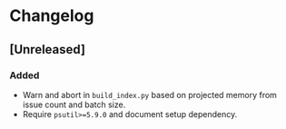 # Changelog

## [Unreleased]
### Added
- Warn and abort in `build_index.py` based on projected memory from issue count and batch size.
- Require `psutil>=5.9.0` and document setup dependency.
